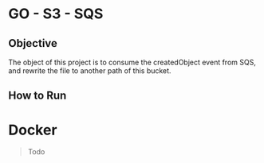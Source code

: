 # GO - S3 - SQS

## Objective

The object of this project is to consume the createdObject event from SQS, and rewrite the file 
to another path of this bucket.


## How to Run

# Docker

> Todo

